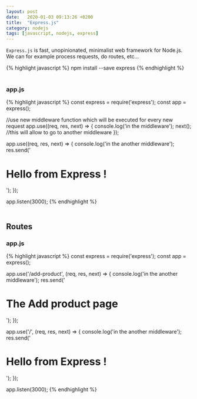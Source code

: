 ```yaml
---
layout: post
date:   2020-01-03 09:13:26 +0200
title:  "Express.js"
category: nodejs
tags: [javascript, nodejs, express]
---
```

`Express.js` is fast, unopinionated, minimalist web framework for Node.js. We can for example process requests, do routes, etc...

{% highlight javascript %}
npm install --save express
{% endhighlight %}
<br /><br />


<h3>app.js</h3>
{% highlight javascript %}
const express = require('express');
const app = express();

//use new middleware function which will be executed for every new request
app.use((req, res, next) => {
    console.log('in the middleware');
    next(); //this will allow to go to another middleware
});


app.use((req, res, next) => {
    console.log('in the another middleware');
    res.send('<h1>Hello from Express !</h1>');
});

app.listen(3000);
{% endhighlight %}
<br /><br />


<h2>Routes</h2>
<h3>app.js</h3>
{% highlight javascript %}
const express = require('express');
const app = express();

app.use('/add-product', (req, res, next) => {
    console.log('in the another middleware');
    res.send('<h1>The Add product page</h1>');
});

app.use('/', (req, res, next) => {
    console.log('in the another middleware');
    res.send('<h1>Hello from Express !</h1>');
});

app.listen(3000);
{% endhighlight %}
